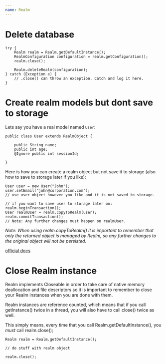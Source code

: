 ```yaml
---
name: Realm
---
```


# Delete database

```
try {
    Realm realm = Realm.getDefaultInstance();
    RealmConfiguration configuration = realm.getConfiguration();
    realm.close();

    Realm.deleteRealm(configuration);
} catch (Exception e) {
    // .close() can throw an exception. Catch and log it here.
}
```

# Create realm models but dont save to storage

Lets say you have a real model named `User`:

```
public class User extends RealmObject {

    public String name;
    public int age;
    @Ignore public int sessionId;

}
```

Here is how you can create a realm object but not save it to storage (also how to save to storage later if you like):

```
User user = new User("John");
user.setEmail("john@corporation.com");
// use user object however you like and it is not saved to storage.

// if you want to save user to storage later on:
realm.beginTransaction();
User realmUser = realm.copyToRealm(user);
realm.commitTransaction();
// Note: Any further changes must happen on realmUser.
```

*Note: When using realm.copyToRealm() it is important to remember that only the returned object is managed by Realm, so any further changes to the original object will not be persisted.*

[official docs](https://realm.io/docs/java/latest/#creating-objects)

# Close Realm instance

Realm implements Closeable in order to take care of native memory deallocation and file descriptors so it is important to remember to close your Realm instances when you are done with them.

Realm instances are reference counted, which means that if you call getInstance() twice in a thread, you will also have to call close() twice as well.

This simply means, every time that you call Realm.getDefaultInstance(), you *must* call realm.close();

```
Realm realm = Realm.getDefaultInstance();

// do stuff with realm object

realm.close();
```
